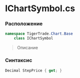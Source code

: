 
# IChartSymbol.cs
### Расположение
```csharp
namespace TigerTrade.Chart.Base  
    class IChartSymbol
```

> Описание

### Синтаксис
```csharp
Decimal StepPrice { get; }
```
